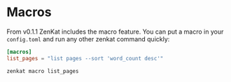 # Macros

From v0.1.1 ZenKat includes the macro feature. You can put a macro in your `config.toml` and run any other zenkat command quickly:

```toml
[macros]
list_pages = "list pages --sort 'word_count desc'"
```

```sh
zenkat macro list_pages
```
